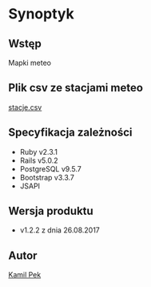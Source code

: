 # Synoptyk

## Wstęp
Mapki meteo

## Plik csv ze stacjami meteo
[stacje.csv](https://github.com/kamilpek/synop/blob/master/stacje.csv)

## Specyfikacja zależności
* Ruby v2.3.1
* Rails v5.0.2
* PostgreSQL v9.5.7
* Bootstrap v3.3.7
* JSAPI

## Wersja produktu
* v1.2.2 z dnia 26.08.2017

## Autor
[Kamil Pek](https://github.com/kamilpek)
